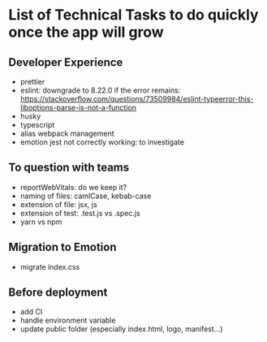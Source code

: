 # List of Technical Tasks to do quickly once the app will grow

## Developer Experience
  - prettier
  - eslint: downgrade to 8.22.0 if the error remains: https://stackoverflow.com/questions/73509984/eslint-typeerror-this-liboptions-parse-is-not-a-function
  - husky
  - typescript
  - alias webpack management
  - emotion jest not correctly working: to investigate

## To question with teams
  - reportWebVitals: do we keep it?
  - naming of files: camlCase, kebab-case
  - extension of file: jsx, js
  - extension of test: .test.js vs .spec.js
  - yarn vs npm

## Migration to Emotion
  - migrate index.css

## Before deployment
  - add CI
  - handle environment variable
  - update public folder (especially index.html, logo, manifest...)
